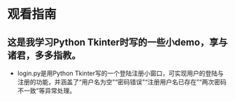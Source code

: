 # 观看指南
## 这是我学习Python Tkinter时写的一些小demo，享与诸君，多多指教。

+ login.py是用Python Tkinter写的一个登陆注册小窗口，可实现用户的登陆与注册的功能，并涵盖了“用户名为空”“密码错误”“注册用户名已存在”“两次密码不一致”等异常处理。

